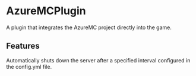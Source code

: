 # AzureMCPlugin
A plugin that integrates the AzureMC project directly into the game.
## Features
Automatically shuts down the server after a specified interval configured in the config.yml file.